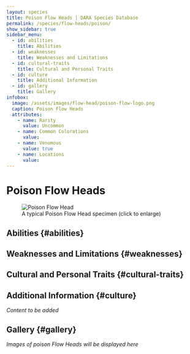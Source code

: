 ```yaml
---
layout: species
title: Poison Flow Heads | DARA Species Database
permalink: /species/flow-heads/poison/
show_sidebar: true
sidebar_menu:
  - id: abilities
    title: Abilities
  - id: weaknesses
    title: Weaknesses and Limitations
  - id: cultural-traits
    title: Cultural and Personal Traits
  - id: culture
    title: Additional Information
  - id: gallery
    title: Gallery
infobox:
  image: /assets/images/flow-head/poison-flow-logo.png
  caption: Poison Flow Heads
  attributes:
    - name: Rarity
      value: Uncommon
    - name: Common Colorations
      value: 
    - name: Venomous
      value: true
    - name: Locations
      value: 
---
```


# Poison Flow Heads

<div class="species-image">
  <figure>
    <img src="{{ '/assets/images/flow-head/poison-example-1.png' | relative_url }}" 
         alt="Poison Flow Head" 
         class="thumbnail" 
         onclick="openLightbox(this.src, this.alt)">
    <figcaption>A typical Poison Flow Head specimen (click to enlarge)</figcaption>
  </figure>
</div>

## Abilities {#abilities}

## Weaknesses and Limitations {#weaknesses}

## Cultural and Personal Traits {#cultural-traits}

## Additional Information {#culture}

*Content to be added*

## Gallery {#gallery}

*Images of poison Flow Heads will be displayed here*
